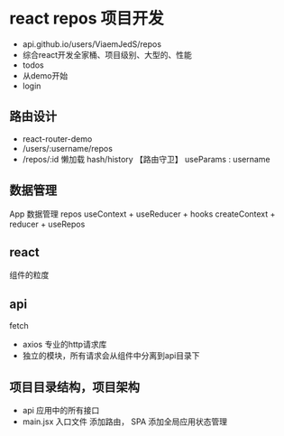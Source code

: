 # react repos 项目开发
- api.github.io/users/ViaemJedS/repos
- 综合react开发全家桶、项目级别、大型的、性能
- todos
- 从demo开始
- login

## 路由设计
- react-router-demo
- /users/:username/repos
- /repos/:id
懒加载 hash/history
【路由守卫】
useParams : username

## 数据管理
App 数据管理
repos 
useContext + useReducer + hooks
createContext + reducer + useRepos

## react
组件的粒度

## api
fetch
- axios 专业的http请求库
- 独立的模块，所有请求会从组件中分离到api目录下

## 项目目录结构，项目架构
- api 应用中的所有接口
- main.jsx 
    入口文件
    添加路由， SPA
    添加全局应用状态管理 
